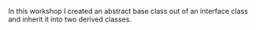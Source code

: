 In this workshop I created an abstract base class out of an interface class and inherit it into two derived classes.
